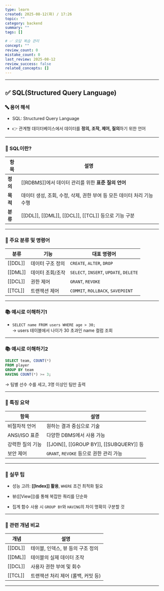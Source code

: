 ```yaml
---
type: learn
created: 2025-08-12(화) / 17:26
topic: ""
category: backend
summary: ""
tags: []

# ✅ 오답 복습 관리
concept: ""
review_count: 0
mistake_count: 0
last_review: 2025-08-12
review_success: false
related_concepts: []
---
```

---

## ✅ SQL(Structured Query Language)

### 🔤 용어 해석

- SQL: Structured Query Language
    
- 👉 관계형 데이터베이스에서 데이터를 **정의, 조작, 제어, 질의**하기 위한 언어
    

---

### 🧩 SQL이란?

|항목|설명|
|---|---|
|**정의**|[[RDBMS]]에서 데이터 관리를 위한 **표준 질의 언어**|
|**목적**|데이터 생성, 조회, 수정, 삭제, 권한 부여 등 모든 데이터 처리 기능 수행|
|**분류**|[[DDL]], [[DML]], [[DCL]], [[TCL]] 등으로 기능 구분|

---

### 🧱 주요 분류 및 명령어

|분류|기능|대표 명령어|
|---|---|---|
|[[DDL]]|데이터 구조 정의|`CREATE`, `ALTER`, `DROP`|
|[[DML]]|데이터 조회/조작|`SELECT`, `INSERT`, `UPDATE`, `DELETE`|
|[[DCL]]|권한 제어|`GRANT`, `REVOKE`|
|[[TCL]]|트랜잭션 제어|`COMMIT`, `ROLLBACK`, `SAVEPOINT`|

---

### 📚 예시로 이해하기1

- `SELECT name FROM users WHERE age > 30;`  
    → users 테이블에서 나이가 30 초과인 name 컬럼 조회
    

---

### 📚 예시로 이해하기2

```sql
SELECT team, COUNT(*) 
FROM player 
GROUP BY team 
HAVING COUNT(*) >= 3;
```

→ 팀별 선수 수를 세고, 3명 이상인 팀만 출력

---

### 🧠 특징 요약

|항목|설명|
|---|---|
|비절차적 언어|원하는 결과 중심으로 기술|
|ANSI/ISO 표준|다양한 DBMS에서 사용 가능|
|강력한 질의 기능|[[JOIN]], [[GROUP BY]], [[SUBQUERY]] 등|
|보안 제어|`GRANT`, `REVOKE` 등으로 권한 관리 가능|

---

### 🎯 실무 팁

- 성능 고려: **[[Index]] 활용**, `WHERE` 조건 최적화 필요
    
- 뷰([[View]])를 통해 복잡한 쿼리를 단순화
    
- 집계 함수 사용 시 `GROUP BY`와 `HAVING`의 차이 명확히 구분할 것
    

---

### 🧩 관련 개념 비교

|개념|설명|
|---|---|
|[[DDL]]|테이블, 인덱스, 뷰 등의 구조 정의|
|[[DML]]|테이블의 실제 데이터 조작|
|[[DCL]]|사용자 권한 부여 및 회수|
|[[TCL]]|트랜잭션 처리 제어 (롤백, 커밋 등)|

---